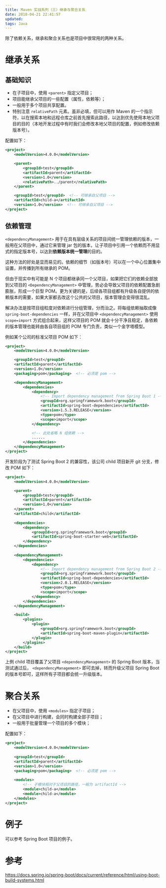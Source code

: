 ```yaml
---
title: Maven 实战系列（三）继承与聚合关系
date: 2018-04-21 22:41:57
updated:
tags: Java
---
```


除了依赖关系，继承和聚合关系也是项目中很常用的两种关系。

# 继承关系

## 基础知识

- 在子项目中，使用 `<parent>` 指定父项目；
- 项目能继承父项目的一些配置（属性，依赖等）；
- 一般用于多个项目共享配置。
- 特别注意 `relativePath` 元素。虽非必填，但可以用作 Maven 的一个指示符，以在搜索本地和远程仓库之前首先搜索此路径，以达到优先使用本地父项目的目的（本地开发过程中有时我们会修改本地父项目的配置，例如修改依赖版本号）。

配置如下：

```xml
<project>
    <modelVersion>4.0.0</modelVersion>

    <parent>
        <groupId>test</groupId>
        <artifactId>parent</artifactId>
        <version>1.0</version>
        <relativePath>../parent</relativePath>
    </parent>

    <groupId>test</groupId>  <!-- 可继承自父项目 -->
    <artifactId>child-a</artifactId>
    <version>1.0</version>  <!-- 可继承自父项目 -->
</project>
```

## 依赖管理

`<dependencyManagement>` 用于在具有层级关系的项目间统一管理依赖的版本，一般用在父项目中，通过它来管理 jar 包的版本，让子项目中引用一个依赖而不用显式的指定版本号，以达到**依赖版本统一管理**的目的。

这种方法的好处是显而易见的。依赖的细节（如版本号）可以在一个中心位置集中设置，并传播到所有继承的 POM。

但由于现实中有可能是 N 个项目都继承同一个父项目，如果把它们的依赖全部放到父项目的 `<DependencyManagement>` 中管理，势必会导致父项目的依赖配置急剧膨胀，形成一个巨型 POM。更为关键的是，后续各项目组都有升级各自提供的依赖版本的需要，如果大家都去改这个公共的父项目，版本管理会变得很混乱。

解决办法是按项目组粒度对依赖进行分组管理，分而治之。将每组依赖抽取成像 `spring-boot-dependencies` 一样，并在父项目中 `<dependencyManagement>` 使用 `scope=import` 方式组合起来，这样父项目的 POM 就会十分干净且稳定，各依赖的版本管理也能转由各自项目组的 POM 专门负责，类似一个金字塔模型。

例如某个公司的标准父项目 POM 如下：

```xml
<project>
    <modelVersion>4.0.0</modelVersion>

    <groupId>test</groupId>
    <artifactId>parent</artifactId>
    <version>1.0</version>
    <packaging>pom</packaging>  <!-- 必须是 pom -->

    <dependencyManagement>
        <dependencies>
            <dependency>
                <!-- Import dependency management from Spring Boot 1 -->
                <groupId>org.springframework.boot</groupId>
                <artifactId>spring-boot-dependencies</artifactId>
                <version>1.5.3.RELEASE</version>
                <type>pom</type>
                <scope>import</scope>
            </dependency>

            <!-- 此处省略 N 组依赖 -->
            ......
        </dependencies>
    </dependencyManagement>
</project>
```

开发阶段为了测试 Spring Boot 2 的兼容性，该公司 child 项目新开 git 分支，修改 POM 如下：

```xml
<project>
    <modelVersion>4.0.0</modelVersion>

    <parent>
        <groupId>test</groupId>
        <artifactId>parent</artifactId>
        <version>1.0</version>
    </parent>
    <artifactId>child</artifactId>
  
    <dependencies>
        <dependency>
            <groupId>org.springframework.boot</groupId>
            <artifactId>spring-boot-starter-web</artifactId>
        </dependency>
    </dependencies>
  
    <dependencyManagement>
        <dependencies>
            <dependency>
                <!-- Import dependency management from Spring Boot 2 -->
                <groupId>org.springframework.boot</groupId>
                <artifactId>spring-boot-dependencies</artifactId>
                <version>2.0.1.RELEASE</version>
                <type>pom</type>
                <scope>import</scope>
            </dependency>
        </dependencies>
    </dependencyManagement>

    <build>
        <plugins>
            <plugin>
                <groupId>org.springframework.boot</groupId>
                <artifactId>spring-boot-maven-plugin</artifactId>
            </plugin>
        </plugins>
    </build>
</project>
```

上例 child 项目覆盖了父项目 `<dependencyManagement>` 的 Spring Boot 版本，当测试通过后， `<dependencyManagement>` 即可去掉，转而升级父项目 Spring Boot 的版本号即可，这样所有子项目都会统一升级版本。

# 聚合关系

- 在父项目中，使用 `<modules>` 指定子项目；
- 在父项目中进行构建，会同时构建全部子项目；
- 一般用于批量管理一个项目的多个模块；

配置如下：

```xml
<project>
    <modelVersion>4.0.0</modelVersion>
  
    <groupId>test</groupId>
    <artifactId>parent</artifactId>
    <version>1.0</version>
    <packaging>pom</packaging>  <!-- 必须是 pom -->
  
    <modules>
        <!-- 子模块相对于父项目的路径，一般为 artifactId -->
        <module>child-a</module>
        <module>child-a</module>
    </modules>
</project>
```

# 例子

可以参考 Spring Boot 项目的例子。

# 参考

https://docs.spring.io/spring-boot/docs/current/reference/html/using-boot-build-systems.html